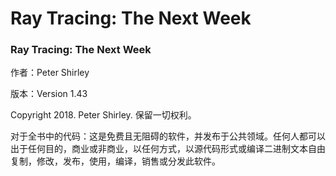 # Ray Tracing: The Next Week
### Ray Tracing: The Next Week‌

作者：Peter Shirley

版本：Version 1.43

Copyright 2018. Peter Shirley. 保留一切权利。



对于全书中的代码：这是免费且无阻碍的软件，并发布于公共领域。任何人都可以出于任何目的，商业或非商业，以任何方式，以源代码形式或编译二进制文本自由复制，修改，发布，使用，编译，销售或分发此软件。





 
